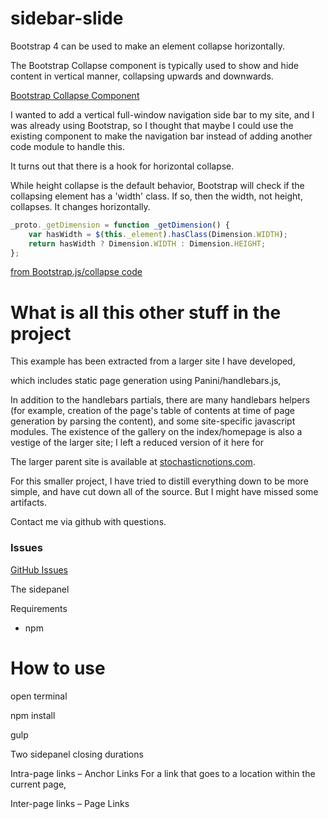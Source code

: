 # sidebar-slide


Bootstrap 4 can be used to make an element collapse horizontally.


The Bootstrap Collapse component is typically used to show and hide content in vertical manner, collapsing upwards and downwards.

[Bootstrap Collapse Component](https://getbootstrap.com/docs/4.2/components/collapse/)


I wanted to add a vertical full-window navigation side bar to my site, and I was already using Bootstrap, so I thought that maybe
I could use the existing component to make the navigation bar instead of adding another code module to handle this.

It turns out that there is a hook for horizontal collapse.

While height collapse is the default behavior, Bootstrap will check if the collapsing element has a 'width' class.
If so, then the width, not height, collapses. It changes horizontally.

```javascript
_proto._getDimension = function _getDimension() {
    var hasWidth = $(this._element).hasClass(Dimension.WIDTH);
    return hasWidth ? Dimension.WIDTH : Dimension.HEIGHT;
};

```
[from Bootstrap.js/collapse code](https://github.com/twbs/bootstrap/blob/v4-dev/js/dist/collapse.js#L305)







# What is all this other stuff in the project

This example has been extracted from a larger site I have developed,

which includes static page generation using Panini/handlebars.js,

In addition to the handlebars partials, there are many handlebars helpers 
(for example, creation of the page's table of contents at time of page generation by parsing the content),
and some site-specific javascript modules.
The existence of the gallery on the index/homepage is also a vestige of the larger site; I left a reduced version of it here for 

The larger parent site is available at [stochasticnotions.com](https://www.stochasticnotions.com).


For this smaller project, I have tried to distill everything down to be more simple,
and have cut down all of the source. But I might have missed some artifacts.

Contact me via github with questions.


### Issues

[GitHub Issues](https://gitlab.com/mmilano/bootstrapHorizontalCollapse/issues)




The sidepanel

Requirements

* npm


# How to use
open terminal


npm install

gulp




Two sidepanel closing durations

Intra-page links – Anchor Links
For a link that goes to a location within the current page,



Inter-page links – Page Links




